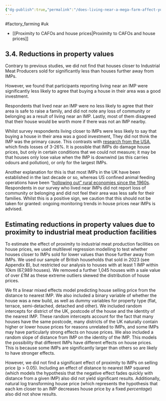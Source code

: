 ```yaml
---
{"dg-publish":true,"permalink":"/does-living-near-a-mega-farm-affect-your-house-price-a-uk-analysis/","created":"2024-09-11T14:48:41.050+01:00","updated":"2025-09-28T23:50:41.548+01:00"}
---
```


#factory_farming #uk 

- [[Proximity to CAFOs and house prices\|Proximity to CAFOs and house prices]]
## **3.4. Reductions in property values**

Contrary to previous studies, we did not find that houses closer to Industrial Meat Producers sold for significantly less than houses further away from IMPs.

However, we found that participants reporting living near an IMP were significantly less likely to agree that buying a house in their area was a good investment.

Respondents that lived near an IMP were no less likely to agree that their area is safe to raise a family, and did not note any loss of community or belonging as a result of living near an IMP. Lastly, most of them disagreed that their house would be worth more if there was not an IMP nearby.

Whilst survey respondents living closer to IMPs were less likely to say that buying a house in their area was a good investment, They did not think the IMP was the primary cause. This contrasts with [research from the USA](https://www.greenfieldadvisors.com/wp-content/uploads/2015/08/animaloperationsJKwinter2015.pdf), which finds losses of 3-26%. It is possible that IMPs do damage house prices, but only in certain conditions that we could not measure; it may be that houses only lose value when the IMP is downwind (as this carries odours and pollution), or only for the largest IMPs. 

Another explanation for this is that most IMPs in the UK have been established in the last decade or so, whereas US confined animal feeding operations have been “[hollowing out” rural economies since the 1960s](https://clf.jhsph.edu/sites/default/files/2022-03/impact-of-industrial-farm-animal-production-on-rural-communities.pdf). Respondents in our survey who lived near IMPs did not report loss of community or belonging and did not feel their area was less safe for their families. Whilst this is a positive sign, we caution that this should not be taken for granted: ongoing monitoring trends in house prices near IMPs is advised.

## **Estimating reductions in property values due to proximity to industrial meat production facilities**

To estimate the effect of proximity to industrial meat production facilities on house prices, we used multilevel regression modelling to test whether houses closer to IMPs sold for lower values than those further away from IMPs. We used our sample of British households that sold in 2023 (see Appendix B), but restricted our analysis to houses with at least 1 IMP within 10km (67,989 houses). We removed a further 1,045 houses with a sale value of over £1M as these extreme outliers skewed the distribution of house prices.

We fit a linear mixed effects model predicting house selling price from the distance to nearest IMP. We also included a binary variable of whether the house was a new build, as well as dummy variables for property type (flat, terrace, semi-detached, detached and other). We included random intercepts for district of the UK, postcode of the house and the identity of the nearest IMP. These random intercepts account for the fact that many houses have the same postcode, many districts of the UK naturally contain higher or lower house prices for reasons unrelated to IMPs, and some IMPs may have particularly strong effects on house prices. We also included a random slope of distance from IMP on the identity of the IMP. This models the possibility that different IMPs have different effects on house prices. This is because some IMPs are significantly larger than others so are likely to have stronger effects.

However, we did not find a significant effect of proximity to IMPs on selling price (p \> 0.05). Including an effect of distance to nearest IMP squared (which models the hypothesis that the negative effect fades quickly with distance from a given IMP) also did not yield significant results. Additionally, natural log transforming house price (which represents the hypothesis that each km closer to an IMP decreases house price by a fixed *percentage*) also did not show results.